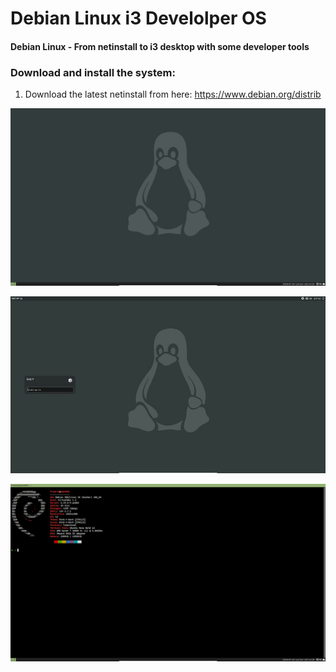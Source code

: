 # Debian Linux i3 Develolper OS

#### Debian Linux - From netinstall to i3 desktop with some developer tools

### Download and install the system:

1. Download the latest netinstall from here: https://www.debian.org/distrib

![Resault](https://github.com/freddan88/debian-linux-i3-develolper/raw/master/images/03.jpg)

![Lightdm](https://github.com/freddan88/debian-linux-i3-develolper/raw/master/images/04.jpg)

![Neofetch](https://github.com/freddan88/debian-linux-i3-develolper/raw/master/images/02.jpg)

